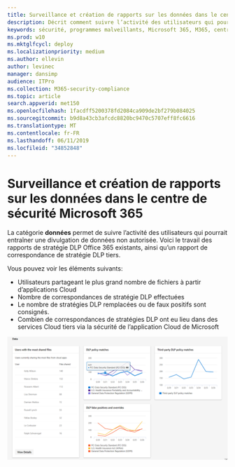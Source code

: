 ```yaml
---
title: Surveillance et création de rapports sur les données dans le centre de sécurité Microsoft 365
description: Décrit comment suivre l’activité des utilisateurs qui pourrait entraîner une divulgation de données non autorisée.
keywords: sécurité, programmes malveillants, Microsoft 365, M365, centre de sécurité, moniteur, rapport, données
ms.prod: w10
ms.mktglfcycl: deploy
ms.localizationpriority: medium
ms.author: ellevin
author: levinec
manager: dansimp
audience: ITPro
ms.collection: M365-security-compliance
ms.topic: article
search.appverid: met150
ms.openlocfilehash: 1facdff5200378fd2084ca909de2bf279b084025
ms.sourcegitcommit: b9d8a43cb3afcdc8820bc9470c5707eff8fc6616
ms.translationtype: MT
ms.contentlocale: fr-FR
ms.lasthandoff: 06/11/2019
ms.locfileid: "34852848"
---
```

# <a name="data-monitoring-and-reporting-in-microsoft-365-security-center"></a>Surveillance et création de rapports sur les données dans le centre de sécurité Microsoft 365

La catégorie **données** permet de suivre l’activité des utilisateurs qui pourrait entraîner une divulgation de données non autorisée. Voici le travail des rapports de stratégie DLP Office 365 existants, ainsi qu’un rapport de correspondance de stratégie DLP tiers.

Vous pouvez voir les éléments suivants:

* Utilisateurs partageant le plus grand nombre de fichiers à partir d’applications Cloud
* Nombre de correspondances de stratégie DLP effectuées
* Le nombre de stratégies DLP remplacées ou de faux positifs sont consignés.
* Combien de correspondances de stratégies DLP ont eu lieu dans des services Cloud tiers via la sécurité de l’application Cloud de Microsoft

![Page des rapports de catégorie de données](./media/security-docs/data.png)
